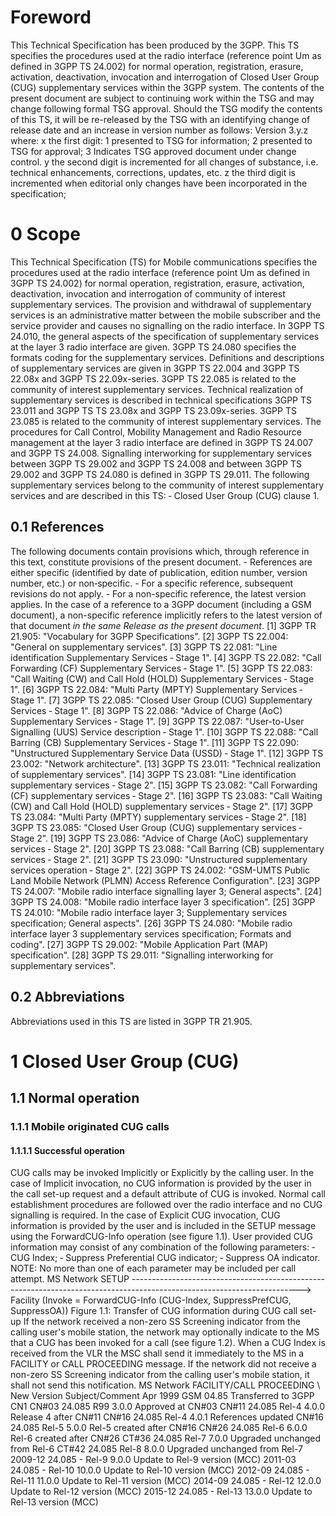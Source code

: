 # Foreword
This Technical Specification has been produced by the 3GPP.
This TS specifies the procedures used at the radio interface (reference point
Um as defined in 3GPP TS 24.002) for normal operation, registration, erasure,
activation, deactivation, invocation and interrogation of Closed User Group
(CUG) supplementary services within the 3GPP system.
The contents of the present document are subject to continuing work within the
TSG and may change following formal TSG approval. Should the TSG modify the
contents of this TS, it will be re-released by the TSG with an identifying
change of release date and an increase in version number as follows:
Version 3.y.z
where:
x the first digit:
1 presented to TSG for information;
2 presented to TSG for approval;
3 Indicates TSG approved document under change control.
y the second digit is incremented for all changes of substance, i.e. technical
enhancements, corrections, updates, etc.
z the third digit is incremented when editorial only changes have been
incorporated in the specification;
# 0 Scope
This Technical Specification (TS) for Mobile communications specifies the
procedures used at the radio interface (reference point Um as defined in 3GPP
TS 24.002) for normal operation, registration, erasure, activation,
deactivation, invocation and interrogation of community of interest
supplementary services. The provision and withdrawal of supplementary services
is an administrative matter between the mobile subscriber and the service
provider and causes no signalling on the radio interface.
In 3GPP TS 24.010, the general aspects of the specification of supplementary
services at the layer 3 radio interface are given.
3GPP TS 24.080 specifies the formats coding for the supplementary services.
Definitions and descriptions of supplementary services are given in 3GPP TS
22.004 and 3GPP TS 22.08x and 3GPP TS 22.09x-series. 3GPP TS 22.085 is related
to the community of interest supplementary services.
Technical realization of supplementary services is described in technical
specifications 3GPP TS 23.011 and 3GPP TS TS 23.08x and 3GPP TS 23.09x-series.
3GPP TS 23.085 is related to the community of interest supplementary services.
The procedures for Call Control, Mobility Management and Radio Resource
management at the layer 3 radio interface are defined in 3GPP TS 24.007 and
3GPP TS 24.008.
Signalling interworking for supplementary services between 3GPP TS 29.002 and
3GPP TS 24.008 and between 3GPP TS 29.002 and 3GPP TS 24.080 is defined in
3GPP TS 29.011.
The following supplementary services belong to the community of interest
supplementary services and are described in this TS:
‑ Closed User Group (CUG) clause 1.
## 0.1 References
The following documents contain provisions which, through reference in this
text, constitute provisions of the present document.
\- References are either specific (identified by date of publication, edition
number, version number, etc.) or non‑specific.
\- For a specific reference, subsequent revisions do not apply.
\- For a non-specific reference, the latest version applies. In the case of a
reference to a 3GPP document (including a GSM document), a non-specific
reference implicitly refers to the latest version of that document _in the
same Release as the present document_.
[1] 3GPP TR 21.905: \"Vocabulary for 3GPP Specifications\".
[2] 3GPP TS 22.004: \"General on supplementary services\".
[3] 3GPP TS 22.081: \"Line identification Supplementary Services ‑ Stage 1\".
[4] 3GPP TS 22.082: \"Call Forwarding (CF) Supplementary Services ‑ Stage 1\".
[5] 3GPP TS 22.083: \"Call Waiting (CW) and Call Hold (HOLD) Supplementary
Services ‑ Stage 1\".
[6] 3GPP TS 22.084: \"Multi Party (MPTY) Supplementary Services ‑ Stage 1\".
[7] 3GPP TS 22.085: \"Closed User Group (CUG) Supplementary Services ‑ Stage
1\".
[8] 3GPP TS 22.086: \"Advice of Charge (AoC) Supplementary Services ‑ Stage
1\".
[9] 3GPP TS 22.087: \"User-to-User Signalling (UUS) Service description ‑
Stage 1\".
[10] 3GPP TS 22.088: \"Call Barring (CB) Supplementary Services ‑ Stage 1\".
[11] 3GPP TS 22.090: \"Unstructured Supplementary Service Data (USSD) ‑ Stage
1\".
[12] 3GPP TS 23.002: \"Network architecture\".
[13] 3GPP TS 23.011: \"Technical realization of supplementary services\".
[14] 3GPP TS 23.081: \"Line identification supplementary services ‑ Stage 2\".
[15] 3GPP TS 23.082: \"Call Forwarding (CF) supplementary services ‑ Stage
2\".
[16] 3GPP TS 23.083: \"Call Waiting (CW) and Call Hold (HOLD) supplementary
services ‑ Stage 2\".
[17] 3GPP TS 23.084: \"Multi Party (MPTY) supplementary services ‑ Stage 2\".
[18] 3GPP TS 23.085: \"Closed User Group (CUG) supplementary services ‑ Stage
2\".
[19] 3GPP TS 23.086: \"Advice of Charge (AoC) supplementary services ‑ Stage
2\".
[20] 3GPP TS 23.088: \"Call Barring (CB) supplementary services ‑ Stage 2\".
[21] 3GPP TS 23.090: \"Unstructured supplementary services operation ‑ Stage
2\".
[22] 3GPP TS 24.002: \"GSM-UMTS Public Land Mobile Network (PLMN) Access
Reference Configuration\".
[23] 3GPP TS 24.007: \"Mobile radio interface signalling layer 3; General
aspects\".
[24] 3GPP TS 24.008: \"Mobile radio interface layer 3 specification\".
[25] 3GPP TS 24.010: \"Mobile radio interface layer 3; Supplementary services
specification; General aspects\".
[26] 3GPP TS 24.080: \"Mobile radio interface layer 3 supplementary services
specification; Formats and coding\".
[27] 3GPP TS 29.002: \"Mobile Application Part (MAP) specification\".
[28] 3GPP TS 29.011: \"Signalling interworking for supplementary services\".
## 0.2 Abbreviations
Abbreviations used in this TS are listed in 3GPP TR 21.905.
# 1 Closed User Group (CUG)
## 1.1 Normal operation
### 1.1.1 Mobile originated CUG calls
#### 1.1.1.1 Successful operation
CUG calls may be invoked Implicitly or Explicitly by the calling user.
In the case of Implicit invocation, no CUG information is provided by the user
in the call set-up request and a default attribute of CUG is invoked. Normal
call establishment procedures are followed over the radio interface and no CUG
signalling is required.
In the case of Explicit CUG invocation, CUG information is provided by the
user and is included in the SETUP message using the ForwardCUG-Info operation
(see figure 1.1). User provided CUG information may consist of any combination
of the following parameters:
‑ CUG Index;
‑ Suppress Preferential CUG indicator;
‑ Suppress OA indicator.
NOTE: No more than one of each parameter may be included per call attempt.
MS Network
SETUP
\------------------------------------------------------------------------------------------------------------------------>
Facility (Invoke = ForwardCUG-Info (CUG-Index, SuppressPrefCUG, SuppressOA))
Figure 1.1: Transfer of CUG information during CUG call set-up
If the network received a non-zero SS Screening indicator from the calling
user\'s mobile station, the network may optionally indicate to the MS that a
CUG has been invoked for a call (see figure 1.2). When a CUG Index is received
from the VLR the MSC shall send it immediately to the MS in a FACILITY or CALL
PROCEEDING message. If the network did not receive a non-zero SS Screening
indicator from the calling user\'s mobile station, it shall not send this
notification.
MS Network
FACILITY/CALL PROCEEDING
\ New Version Subject/Comment Apr 1999 GSM 04.85
Transferred to 3GPP CN1 CN#03 24.085 R99 3.0.0 Approved at CN#03 CN#11 24.085
Rel-4 4.0.0 Release 4 after CN#11 CN#16 24.085 Rel-4 4.0.1 References updated
CN#16 24.085 Rel-5 5.0.0 Rel-5 created after CN#16 CN#26 24.085 Rel-6 6.0.0
Rel-6 created after CN#26 CT#36 24.085 Rel-7 7.0.0 Upgraded unchanged from
Rel-6 CT#42 24.085 Rel-8 8.0.0 Upgraded unchanged from Rel-7 2009-12 24.085 -
Rel-9 9.0.0 Update to Rel-9 version (MCC) 2011-03 24.085 - Rel-10 10.0.0
Update to Rel-10 version (MCC) 2012-09 24.085 - Rel-11 11.0.0 Update to Rel-11
version (MCC) 2014-09 24.085 - Rel-12 12.0.0 Update to Rel-12 version (MCC)
2015-12 24.085 - Rel-13 13.0.0 Update to Rel-13 version (MCC)